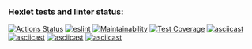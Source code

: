 ### Hexlet tests and linter status:
[![Actions Status](https://github.com/Unukalhaiii/frontend-project-46/workflows/hexlet-check/badge.svg)](https://github.com/Unukalhaiii/frontend-project-46/actions)
[![_eslint_](https://github.com/Unukalhaiii/frontend-project-46/actions/workflows/_eslint_.yml/badge.svg)](https://github.com/Unukalhaiii/frontend-project-46/actions/workflows/_eslint_.yml)
[![Maintainability](https://api.codeclimate.com/v1/badges/97bf213a2618195a23a1/maintainability)](https://codeclimate.com/github/Unukalhaiii/frontend-project-46/maintainability)
[![Test Coverage](https://api.codeclimate.com/v1/badges/97bf213a2618195a23a1/test_coverage)](https://codeclimate.com/github/Unukalhaiii/frontend-project-46/test_coverage)
[![asciicast](https://asciinema.org/a/KE4Axbt9BjyUFsDeeIib4FJny.svg)](https://asciinema.org/a/KE4Axbt9BjyUFsDeeIib4FJny)
[![asciicast](https://asciinema.org/a/Gjw15oH7eEnkfEPPcFrdcHiGJ.svg)](https://asciinema.org/a/Gjw15oH7eEnkfEPPcFrdcHiGJ)
[![asciicast](https://asciinema.org/a/9zjdarV3fgrCWB5dPAXB2iGFL.svg)](https://asciinema.org/a/9zjdarV3fgrCWB5dPAXB2iGFL)
[![asciicast](https://asciinema.org/a/QobwuY7SuMcMrTv11i1qgvOf9.svg)](https://asciinema.org/a/QobwuY7SuMcMrTv11i1qgvOf9)